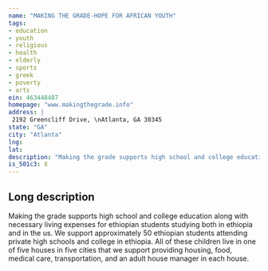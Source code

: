 ```yaml
---
name: "MAKING THE GRADE-HOPE FOR AFRICAN YOUTH"
tags:
- education
- youth
- religious
- health
- elderly
- sports
- greek
- poverty
- arts
ein: 463448487
homepage: "www.makingthegrade.info"
address: |
 2192 Greencliff Drive, \nAtlanta, GA 30345
state: "GA"
city: "Atlanta"
lng: 
lat: 
description: "Making the grade supports high school and college education along with necessary living expenses for ethiopian students studying both in ethiopia and in the us. "
is_501c3: X
---
```


## Long description

Making the grade supports high school and college education along with necessary living expenses for ethiopian students studying both in ethiopia and in the us. We support approximately 50 ethiopian students attending private high schools and college in ethiopia. All of these children live in one of five houses in five cities that we support providing housing, food, medical care, transportation, and an adult house manager in each house. 
